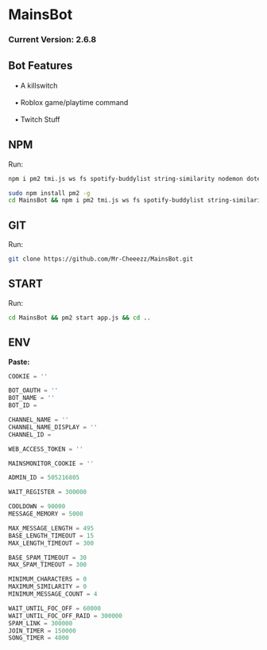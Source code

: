 # MainsBot
### Current Version: 2.6.8
<!-- ![](https://cdn.7tv.app/emote/61a157c215b3ff4a5bb7dcc0/4x.avif) --> 

## Bot Features

ㅤ•  A killswitch

ㅤ•  Roblox game/playtime command

ㅤ•  Twitch Stuff

## NPM

Run: 
```bash
npm i pm2 tmi.js ws fs spotify-buddylist string-similarity nodemon dotenv node-fetch discord.js

sudo npm install pm2 -g
cd MainsBot && npm i pm2 tmi.js ws fs spotify-buddylist string-similarity nodemon dotenv node-fetch discord.js && cd..
```

## GIT 

Run: 
```bash
git clone https://github.com/Mr-Cheeezz/MainsBot.git
```

## START

Run:
```bash
cd MainsBot && pm2 start app.js && cd ..
```

## ENV

**Paste:**
```javascript
COOKIE = ''

BOT_OAUTH = ''
BOT_NAME = ''
BOT_ID = 

CHANNEL_NAME = ''
CHANNEL_NAME_DISPLAY = ''
CHANNEL_ID = 

WEB_ACCESS_TOKEN = ''

MAINSMONITOR_COOKIE = ''

ADMIN_ID = 505216805

WAIT_REGISTER = 300000

COOLDOWN = 90000
MESSAGE_MEMORY = 5000

MAX_MESSAGE_LENGTH = 495
BASE_LENGTH_TIMEOUT = 15 
MAX_LENGTH_TIMEOUT = 300

BASE_SPAM_TIMEOUT = 30 
MAX_SPAM_TIMEOUT = 300 

MINIMUM_CHARACTERS = 0
MAXIMUM_SIMILARITY = 0
MINIMUM_MESSAGE_COUNT = 4

WAIT_UNTIL_FOC_OFF = 60000
WAIT_UNTIL_FOC_OFF_RAID = 300000
SPAM_LINK = 300000
JOIN_TIMER = 150000
SONG_TIMER = 4000
```
